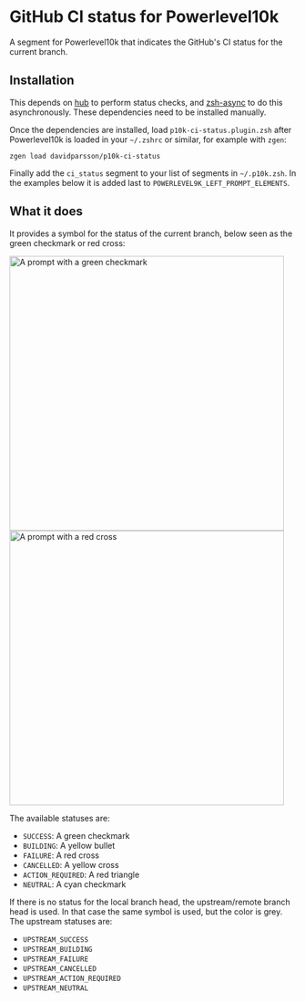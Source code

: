 # GitHub CI status for Powerlevel10k

A segment for Powerlevel10k that indicates the GitHub's CI status for the current branch. 

## Installation

This depends on [hub](https://hub.github.com) to perform status checks, and 
[zsh-async](https://github.com/mafredri/zsh-async) to do this asynchronously. These
dependencies need to be installed manually.

Once the dependencies are installed, load `p10k-ci-status.plugin.zsh` after Powerlevel10k is
loaded in your `~/.zshrc` or similar, for example with `zgen`:

    zgen load davidparsson/p10k-ci-status

Finally add the `ci_status` segment to your list of segments in `~/.p10k.zsh`. In the examples
below it is added last to `POWERLEVEL9K_LEFT_PROMPT_ELEMENTS`.

## What it does

It provides a symbol for the status of the current branch, below seen as the green checkmark
or red cross:

<img width="482" alt="A prompt with a green checkmark" src="https://github.com/davidparsson/p10k-ci-status/assets/325325/0ad58da2-44ba-425b-a75d-8f73e6aea182">
<img width="482" alt="A prompt with a red cross" src="https://github.com/davidparsson/p10k-ci-status/assets/325325/e2b21b80-58aa-43c4-bdb8-bf8f60f2fcd2">

The available statuses are:
- `SUCCESS`: A green checkmark
- `BUILDING`: A yellow bullet
- `FAILURE`: A red cross
- `CANCELLED`: A yellow cross
- `ACTION_REQUIRED`: A red triangle
- `NEUTRAL`: A cyan checkmark

If there is no status for the local branch head, the upstream/remote branch head is used. In that
case the same symbol is used, but the color is grey. The upstream statuses are:
- `UPSTREAM_SUCCESS`
- `UPSTREAM_BUILDING`
- `UPSTREAM_FAILURE`
- `UPSTREAM_CANCELLED`
- `UPSTREAM_ACTION_REQUIRED`
- `UPSTREAM_NEUTRAL`
